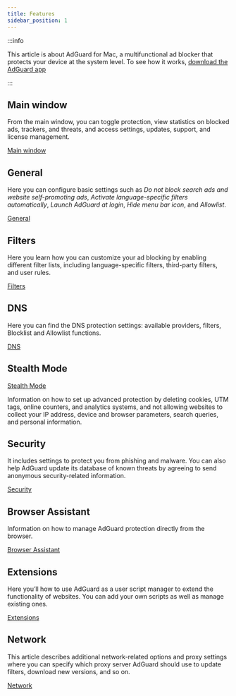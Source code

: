 ```yaml
---
title: Features
sidebar_position: 1
---
```


:::info

This article is about AdGuard for Mac, a multifunctional ad blocker that protects your device at the system level. To see how it works, [download the AdGuard app](https://agrd.io/download-kb-adblock)

:::

## Main window

From the main window, you can toggle protection, view statistics on blocked ads, trackers, and threats, and access settings, updates, support, and license management.

[Main window](/adguard-for-mac/features/main.md)

## General

Here you can configure basic settings such as *Do not block search ads and website self-promoting ads*, *Activate language-specific filters automatically*, *Launch AdGuard at login*, *Hide menu bar icon*, and *Allowlist*.

[General](/adguard-for-mac/features/general.md)

## Filters

Here you learn how you can customize your ad blocking by enabling different filter lists, including language-specific filters, third-party filters, and user rules.

[Filters](/adguard-for-mac/features/filters.md)

## DNS

Here you can find the DNS protection settings: available providers, filters, Blocklist and Allowlist functions.

[DNS](/adguard-for-mac/features/dns.md)

## Stealth Mode

[Stealth Mode](/adguard-for-mac/features/stealth.md)

Information on how to set up advanced protection by deleting cookies, UTM tags, online counters, and analytics systems, and not allowing websites to collect your IP address, device and browser parameters, search queries, and personal information.

## Security

It includes settings to protect you from phishing and malware. You can also help AdGuard update its database of known threats by agreeing to send anonymous security-related information.

[Security](/adguard-for-mac/features/security.md)

## Browser Assistant

Information on how to manage AdGuard protection directly from the browser.

[Browser Assistant](/adguard-for-mac/features/browser-assistant.md)

## Extensions

Here you’ll how to use AdGuard as a user script manager to extend the functionality of websites. You can add your own scripts as well as manage existing ones.

[Extensions](/adguard-for-mac/features/extensions.md)

## Network

This article describes additional network-related options and proxy settings where you can specify which proxy server AdGuard should use to update filters, download new versions, and so on.

[Network](/adguard-for-mac/features/network.md)
